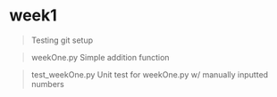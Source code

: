 # week1

>Testing git setup

>weekOne.py
    Simple addition function 

> test_weekOne.py
    Unit test for weekOne.py w/ manually inputted numbers